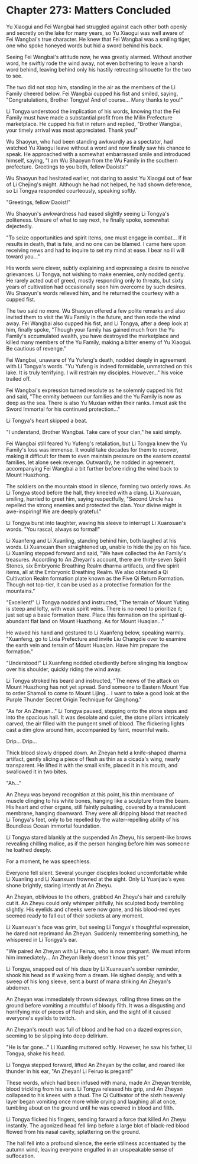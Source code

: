 # Chapter 273: Matters Concluded

Yu Xiaogui and Fei Wangbai had struggled against each other both openly and secretly on the lake for many years, so Yu Xiaogui was well aware of Fei Wangbai's true character. He knew that Fei Wangbai was a smiling tiger, one who spoke honeyed words but hid a sword behind his back.

Seeing Fei Wangbai's attitude now, he was greatly alarmed. Without another word, he swiftly rode the wind away, not even bothering to leave a harsh word behind, leaving behind only his hastily retreating silhouette for the two to see.

The two did not stop him, standing in the air as the members of the Li Family cheered below. Fei Wangbai cupped his fist and smiled, saying, "Congratulations, Brother Tongya! And of course... Many thanks to you!"

Li Tongya understood the implication of his words, knowing that the Fei Family must have made a substantial profit from the Milin Prefecture marketplace. He cupped his fist in return and replied, "Brother Wangbai, your timely arrival was most appreciated. Thank you!"

Wu Shaoyun, who had been standing awkwardly as a spectator, had watched Yu Xiaogui leave without a word and now finally saw his chance to speak. He approached with a somewhat embarrassed smile and introduced himself, saying, "I am Wu Shaoyun from the Wu Family in the southern prefecture. Greetings to you both, fellow Daoists!"

Wu Shaoyun had hesitated earlier, not daring to assist Yu Xiaogui out of fear of Li Chejing's might. Although he had not helped, he had shown deference, so Li Tongya responded courteously, speaking softly.

"Greetings, fellow Daoist!"

Wu Shaoyun's awkwardness had eased slightly seeing Li Tongya's politeness. Unsure of what to say next, he finally spoke, somewhat dejectedly.

"To seize opportunities and spirit items, one must engage in combat... If it results in death, that is fate, and no one can be blamed. I came here upon receiving news and had to inquire to set my mind at ease. I bear no ill will toward you..."

His words were clever, subtly explaining and expressing a desire to resolve grievances. Li Tongya, not wishing to make enemies, only nodded gently. He rarely acted out of greed, mostly responding only to threats, but sixty years of cultivation had occasionally seen him overcome by such desires. Wu Shaoyun's words relieved him, and he returned the courtesy with a cupped fist.

The two said no more. Wu Shaoyun offered a few polite remarks and also invited them to visit the Wu Family in the future, and then rode the wind away. Fei Wangbai also cupped his fist, and Li Tongya, after a deep look at him, finally spoke, "Though your family has gained much from the Yu Family's accumulated wealth, you have destroyed the marketplace and killed many members of the Yu Family, making a bitter enemy of Yu Xiaogui. Be cautious of revenge."

Fei Wangbai, unaware of Yu Yufeng's death, nodded deeply in agreement with Li Tongya's words. "Yu Yufeng is indeed formidable, unmatched on this lake. It is truly terrifying. I will restrain my disciples. However..." his voice trailed off.

Fei Wangbai's expression turned resolute as he solemnly cupped his fist and said, "The enmity between our families and the Yu Family is now as deep as the sea. There is also Yu Muxian within their ranks. I must ask the Sword Immortal for his continued protection..."

Li Tongya's heart skipped a beat.

"I understand, Brother Wangbai. Take care of your clan," he said simply.

Fei Wangbai still feared Yu Yufeng's retaliation, but Li Tongya knew the Yu Family's loss was immense. It would take decades for them to recover, making it difficult for them to even maintain pressure on the eastern coastal families, let alone seek revenge. Outwardly, he nodded in agreement, accompanying Fei Wangbai a bit further before riding the wind back to Mount Huazhong.

The soldiers on the mountain stood in silence, forming two orderly rows. As Li Tongya stood before the hall, they kneeled with a clang. Li Xuanxuan, smiling, hurried to greet him, saying respectfully, "Second Uncle has repelled the strong enemies and protected the clan. Your divine might is awe-inspiring! We are deeply grateful."

Li Tongya burst into laughter, waving his sleeve to interrupt Li Xuanxuan's words. "You rascal, always so formal!"

Li Xuanfeng and Li Xuanling, standing behind him, both laughed at his words. Li Xuanxuan then straightened up, unable to hide the joy on his face. Li Xuanling stepped forward and said, "We have collected the An Family's treasures. According to An Zheyan's account, there are thirty-seven Spirit Stones, six Embryonic Breathing Realm dharma artifacts, and five spirit items, all at the Embryonic Breathing Realm. We also obtained a Qi Cultivation Realm formation plate known as the Five Qi Return Formation. Though not top-tier, it can be used as a protective formation for the mountains."

"Excellent!" Li Tongya nodded and instructed, "The terrain of Mount Yuting is steep and lofty, with weak spirit veins. There is no need to prioritize it; just set up a basic formation there. Place this formation on the spiritual qi-abundant flat land on Mount Huazhong. As for Mount Huaqian..."

He waved his hand and gestured to Li Xuanfeng below, speaking warmly. "Xuanfeng, go to Lixia Prefecture and invite Liu Changdie over to examine the earth vein and terrain of Mount Huaqian. Have him prepare the formation."

"Understood!" Li Xuanfeng nodded obediently before slinging his longbow over his shoulder, quickly riding the wind away.

Li Tongya stroked his beard and instructed, "The news of the attack on Mount Huazhong has not yet spread. Send someone to Eastern Mount Yue to order Shamoli to come to Mount Lijing... I want to take a good look at the Purple Thunder Secret Origin Technique for Qinghong."

"As for An Zheyan..." Li Tongya paused, stepping onto the stone steps and into the spacious hall. It was desolate and quiet, the stone pillars intricately carved, the air filled with the pungent smell of blood. The flickering lights cast a dim glow around him, accompanied by faint, mournful wails.

Drip... Drip...

Thick blood slowly dripped down. An Zheyan held a knife-shaped dharma artifact, gently slicing a piece of flesh as thin as a cicada's wing, nearly transparent. He lifted it with the small knife, placed it in his mouth, and swallowed it in two bites.

"Ah..."

An Zheyu was beyond recognition at this point, his thin membrane of muscle clinging to his white bones, hanging like a sculpture from the beam. His heart and other organs, still faintly pulsating, covered by a translucent membrane, hanging downward. They were all dripping blood that reached Li Tongya's feet, only to be repelled by the water-repelling ability of his Boundless Ocean immortal foundation.

Li Tongya stared blankly at the suspended An Zheyu, his serpent-like brows revealing chilling malice, as if the person hanging before him was someone he loathed deeply.

For a moment, he was speechless.

Everyone fell silent. Several younger disciples looked uncomfortable while Li Xuanling and Li Xuanxuan frowned at the sight. Only Li Yuanjiao's eyes shone brightly, staring intently at An Zheyu.

An Zheyan, oblivious to the others, grabbed An Zheyu's hair and carefully cut it. An Zheyu could only whimper pitifully, his sculpted body trembling slightly. His eyelids and cheeks were now gone, and his blood-red eyes seemed ready to fall out of their sockets at any moment.

Li Xuanxuan's face was grim, but seeing Li Tongya's thoughtful expression, he dared not reprimand An Zheyan. Suddenly remembering something, he whispered in Li Tongya's ear.

"We paired An Zheyan with Li Feiruo, who is now pregnant. We must inform him immediately... An Zheyan likely doesn't know this yet."

Li Tongya, snapped out of his daze by Li Xuanxuan's somber reminder, shook his head as if waking from a dream. He sighed deeply, and with a sweep of his long sleeve, sent a burst of mana striking An Zheyan's abdomen.

An Zheyan was immediately thrown sideways, rolling three times on the ground before vomiting a mouthful of bloody filth. It was a disgusting and horrifying mix of pieces of flesh and skin, and the sight of it caused everyone's eyelids to twitch.

An Zheyan's mouth was full of blood and he had on a dazed expression, seeming to be slipping into deep delirium.

"He is far gone..." Li Xuanling muttered softly. However, he saw his father, Li Tongya, shake his head.

Li Tongya stepped forward, lifted An Zheyan by the collar, and roared like thunder in his ear, "An Zheyan! Li Feiruo is pregant!"

These words, which had been infused with mana, made An Zheyan tremble, blood trickling from his ears. Li Tongya released his grip, and An Zheyan collapsed to his knees with a thud. The Qi Cultivator of the sixth heavenly layer began vomiting once more while crying and laughing all at once, tumbling about on the ground until he was covered in blood and filth.

Li Tongya flicked his fingers, sending forward a force that killed An Zheyu instantly. The agonized head fell limp before a large blot of black-red blood flowed from his nasal cavity, splattering on the ground.

The hall fell into a profound silence, the eerie stillness accentuated by the autumn wind, leaving everyone engulfed in an unspeakable sense of suffocation.
